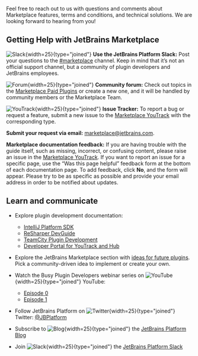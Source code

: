 [//]: # (title: Getting Help and Providing Feedback)

Feel free to reach out to us with questions and comments about Marketplace features, terms and conditions, and technical solutions. 
We are looking forward to hearing from you!

## Getting Help with JetBrains Marketplace

![Slack](slack.svg){width=25}{type="joined"} **Use the JetBrains Platform Slack:** Post your questions to the 
  [#marketplace](https://jetbrains-platform.slack.com/messages/C5U6ZNG20) channel. Keep in mind that it’s not an official 
  support channel, but a community of plugin developers and JetBrains employees.

![Forum](forum.svg){width=25}{type="joined"} **Community forum:** Check out topics in the 
  [Marketplace Paid Plugins](https://intellij-support.jetbrains.com/hc/en-us/community/topics/115000009284-Marketplace-Paid-Plugins) 
  or create a new one, and it will be handled by community members or the Marketplace Team.

![YouTrack](youtrack.svg){width=25}{type="joined"} **Issue Tracker:** To report a bug or request a feature, submit a new issue to the 
  [Marketplace YouTrack](https://youtrack.jetbrains.com/newIssue?project=MP) with the corresponding type.

**Submit your request via email:** [marketplace@jetbrains.com](mailto:marketplace@jetbrains.com).

**Marketplace documentation feedback:** If you are having trouble with the guide itself, such as missing, incorrect, 
  or confusing content, please raise an issue in the [Marketplace YouTrack](https://youtrack.jetbrains.com/newIssue?project=MP&c=Type%20Task&c=Subsystem%20Docs). 
  If you want to report an issue for a specific page, use the “Was this page helpful” feedback form at the bottom of each 
  documentation page. To add feedback, click **No**, and the form will appear. Please try to be as specific as possible 
  and provide your email address in order to be notified about updates.
  
## Learn and communicate
* Explore plugin development documentation:
  * [IntelliJ Platform SDK](https://plugins.jetbrains.com/docs/intellij/welcome.html)
  * [ReSharper DevGuide](https://www.jetbrains.com/help/resharper/sdk/README.html)
  * [TeamCity Plugin Development](https://plugins.jetbrains.com/docs/teamcity/)
  * [Developer Portal for YouTrack and Hub](https://www.jetbrains.com/help/youtrack/devportal/building-custom-widgets.html)

* Explore the JetBrains Marketplace section with [ideas for future plugins](https://plugins.jetbrains.com/plugin-ideas). 
  Pick a community-driven idea to implement or create your own.
  
* Watch the Busy Plugin Developers webinar series on ![YouTube](youtube.svg){width=25}{type="joined"} YouTube:
  * [Episode 0](https://www.youtube.com/watch?v=-6D5-xEaYig)
  * [Episode 1](https://www.youtube.com/watch?v=vAlor5-hC0Q)
* Follow JetBrains Platform on ![Twitter](twitter.svg){width=25}{type="joined"} Twitter: [@JBPlatform](https://twitter.com/jbplatform)
* Subscribe to ![Blog](blog.svg){width=25}{type="joined"} the [JetBrains Platform Blog](https://blog.jetbrains.com/platform/)
* Join ![Slack](slack.svg){width=25}{type="joined"} the [JetBrains Platform Slack](https://join.slack.com/t/jetbrains-platform/shared_invite/zt-efmgbnth-Yc3wLMR2_kagrmh9bOmCSA)